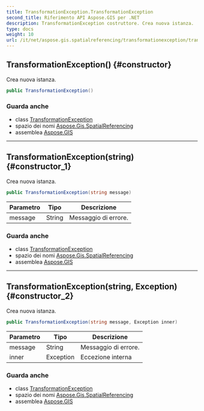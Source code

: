 ```yaml
---
title: TransformationException.TransformationException
second_title: Riferimento API Aspose.GIS per .NET
description: TransformationException costruttore. Crea nuova istanza.
type: docs
weight: 10
url: /it/net/aspose.gis.spatialreferencing/transformationexception/transformationexception/
---
```

## TransformationException() {#constructor}

Crea nuova istanza.

```csharp
public TransformationException()
```

### Guarda anche

* class [TransformationException](../)
* spazio dei nomi [Aspose.Gis.SpatialReferencing](../../transformationexception/)
* assemblea [Aspose.GIS](../../../)

---

## TransformationException(string) {#constructor_1}

Crea nuova istanza.

```csharp
public TransformationException(string message)
```

| Parametro | Tipo | Descrizione |
| --- | --- | --- |
| message | String | Messaggio di errore. |

### Guarda anche

* class [TransformationException](../)
* spazio dei nomi [Aspose.Gis.SpatialReferencing](../../transformationexception/)
* assemblea [Aspose.GIS](../../../)

---

## TransformationException(string, Exception) {#constructor_2}

Crea nuova istanza.

```csharp
public TransformationException(string message, Exception inner)
```

| Parametro | Tipo | Descrizione |
| --- | --- | --- |
| message | String | Messaggio di errore. |
| inner | Exception | Eccezione interna |

### Guarda anche

* class [TransformationException](../)
* spazio dei nomi [Aspose.Gis.SpatialReferencing](../../transformationexception/)
* assemblea [Aspose.GIS](../../../)



